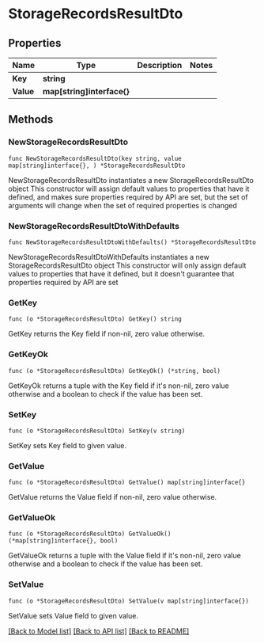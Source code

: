 # StorageRecordsResultDto

## Properties

Name | Type | Description | Notes
------------ | ------------- | ------------- | -------------
**Key** | **string** |  | 
**Value** | **map[string]interface{}** |  | 

## Methods

### NewStorageRecordsResultDto

`func NewStorageRecordsResultDto(key string, value map[string]interface{}, ) *StorageRecordsResultDto`

NewStorageRecordsResultDto instantiates a new StorageRecordsResultDto object
This constructor will assign default values to properties that have it defined,
and makes sure properties required by API are set, but the set of arguments
will change when the set of required properties is changed

### NewStorageRecordsResultDtoWithDefaults

`func NewStorageRecordsResultDtoWithDefaults() *StorageRecordsResultDto`

NewStorageRecordsResultDtoWithDefaults instantiates a new StorageRecordsResultDto object
This constructor will only assign default values to properties that have it defined,
but it doesn't guarantee that properties required by API are set

### GetKey

`func (o *StorageRecordsResultDto) GetKey() string`

GetKey returns the Key field if non-nil, zero value otherwise.

### GetKeyOk

`func (o *StorageRecordsResultDto) GetKeyOk() (*string, bool)`

GetKeyOk returns a tuple with the Key field if it's non-nil, zero value otherwise
and a boolean to check if the value has been set.

### SetKey

`func (o *StorageRecordsResultDto) SetKey(v string)`

SetKey sets Key field to given value.


### GetValue

`func (o *StorageRecordsResultDto) GetValue() map[string]interface{}`

GetValue returns the Value field if non-nil, zero value otherwise.

### GetValueOk

`func (o *StorageRecordsResultDto) GetValueOk() (*map[string]interface{}, bool)`

GetValueOk returns a tuple with the Value field if it's non-nil, zero value otherwise
and a boolean to check if the value has been set.

### SetValue

`func (o *StorageRecordsResultDto) SetValue(v map[string]interface{})`

SetValue sets Value field to given value.



[[Back to Model list]](../README.md#documentation-for-models) [[Back to API list]](../README.md#documentation-for-api-endpoints) [[Back to README]](../README.md)


